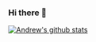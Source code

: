 ### Hi there 👋
[![Andrew's github stats](https://github-readme-stats.vercel.app/api?username=andrewbastian)](https://github.com/andrewbastian/github-readme-stats)
<!--
**andrewbastian/andrewbastian** is a ✨ _special_ ✨ repository because its `README.md` (this file) appears on your GitHub profile.

Here are some ideas to get you started:

- 🔭 I’m currently working on ...
- 🌱 I’m currently learning ...
- 👯 I’m looking to collaborate on ...
- 🤔 I’m looking for help with ...
- 💬 Ask me about ...
- 📫 How to reach me: ...
- 😄 Pronouns: ...
- ⚡ Fun fact: ...
-->
